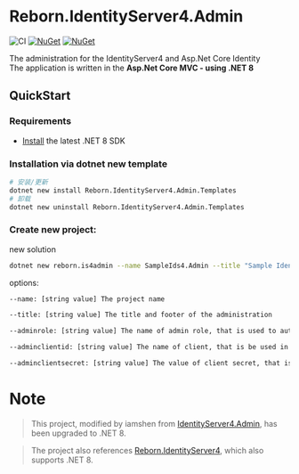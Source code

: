 # Reborn.IdentityServer4.Admin


![CI](https://github.com/iamshen/Reborn.IdentityServer4.Admin/workflows/CI/badge.svg)
[![NuGet](https://img.shields.io/nuget/dt/Reborn.IdentityServer4.Admin.Templates.svg)](https://www.nuget.org/packages/Reborn.IdentityServer4.Admin.Templates) 
[![NuGet](https://img.shields.io/nuget/vpre/Reborn.IdentityServer4.Admin.Templates.svg)](https://www.nuget.org/packages/Reborn.IdentityServer4.Admin.Templates)


The administration for the IdentityServer4 and Asp.Net Core Identity <br>
The application is written in the **Asp.Net Core MVC - using .NET 8**


## QuickStart 

### Requirements

- [Install](https://www.microsoft.com/net/download/windows#/current) the latest .NET 8 SDK 


### Installation via dotnet new template

```bash
# 安装/更新
dotnet new install Reborn.IdentityServer4.Admin.Templates
# 卸载
dotnet new uninstall Reborn.IdentityServer4.Admin.Templates
```

### Create new project:

new solution

```bash
dotnet new reborn.is4admin --name SampleIds4.Admin --title "Sample IdentityServer4 Admin" --adminrole Administrator --adminclientid sample_identity_admin --adminclientsecret sample_admin_client_secret --force

```

options:

```bash
--name: [string value] The project name

--title: [string value] The title and footer of the administration

--adminrole: [string value] The name of admin role, that is used to authorize the 

--adminclientid: [string value] The name of client, that is be used in the IdentityServer4

--adminclientsecret: [string value] The value of client secret, that is be used in the IdentityServer4
```




# Note

> This project, modified by iamshen from [IdentityServer4.Admin](https://github.com/skoruba/IdentityServer4.Admin), has been upgraded to .NET 8.

> The project also references [Reborn.IdentityServer4](https://www.nuget.org/packages/Reborn.IdentityServer4), which also supports .NET 8.